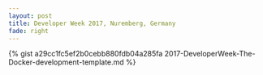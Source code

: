```yaml
---
layout: post
title: Developer Week 2017, Nuremberg, Germany
fade: right
---
```

{% gist a29cc1fc5ef2b0cebb880fdb04a285fa 2017-DeveloperWeek-The-Docker-development-template.md %}
